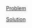 [Problem](https://leetcode.com/problems/ransom-note)

[Solution](https://leetcode.com/problems/ransom-note/solutions/3297450/383-ransom-note-simple-solution)
